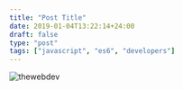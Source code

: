 ```yaml
---
title: "Post Title"
date: 2019-01-04T13:22:14+24:00
draft: false
type: "post"
tags: ["javascript", "es6", "developers"]
---
```




![thewebdev](https://res.cloudinary.com/iambeejayayo/image/upload/c_scale,w_100/v1547954566/fav-500.png)